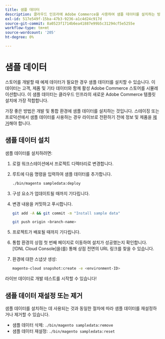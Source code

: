 ```yaml
---
title: 샘플 데이터
description: 클라우드 인프라에 Adobe Commerce을 사용하여 샘플 데이터를 설치하는 방법을 알아봅니다.
exl-id: 517e549f-15ba-47b3-9236-a1c4d24c917d
source-git-commit: 8a0523f1714b6ea41887e99b5c31294cf5e5255e
workflow-type: tm+mt
source-wordcount: '205'
ht-degree: 0%

---
```


# 샘플 데이터

스토어를 개발할 때 예제 데이터가 필요한 경우 샘플 데이터를 설치할 수 있습니다. 이 데이터는 고객, 제품 및 기타 데이터와 함께 활성 Adobe Commerce 스토어를 시뮬레이션합니다. 이 샘플 데이터는 클라우드 인프라의 새로운 Adobe Commerce 템플릿 설치에 가장 적합합니다.

가장 좋은 방법은 개발 및 통합 환경에 샘플 데이터를 설치하는 것입니다. 스테이징 또는 프로덕션에서 샘플 데이터를 사용하는 경우 라이브로 전환하기 전에 정보 및 제품을 [제거](#reset-or-uninstall-sample-data)해야 합니다.

## 샘플 데이터 설치

샘플 데이터를 설치하려면:

1. 로컬 워크스테이션에서 프로젝트 디렉터리로 변경합니다.

1. 루트에 다음 명령을 입력하여 샘플 데이터를 추가합니다.

   ```bash
   ./bin/magento sampledata:deploy
   ```

1. 구성 요소가 업데이트될 때까지 기다립니다.

1. 변경 내용을 커밋하고 푸시합니다.

   ```bash
   git add -A && git commit -m "Install sample data"
   ```

   ```bash
   git push origin <branch-name>
   ```

1. 프로젝트가 배포될 때까지 기다립니다.

1. 통합 환경의 상점 첫 번째 페이지로 이동하여 설치가 성공했는지 확인합니다. [!DNL Cloud Console]을(를) 통해 상점 전면의 URL 링크를 찾을 수 있습니다.

1. 환경에 대한 스냅샷 생성:

   ```bash
   magento-cloud snapshot:create -e <environment-ID>
   ```

라이브 데이터로 개발 테스트를 시작할 수 있습니다!

## 샘플 데이터 재설정 또는 제거

샘플 데이터를 설치하는 데 사용되는 것과 동일한 절차에 따라 샘플 데이터를 재설정하거나 제거할 수 있습니다.

- 샘플 데이터 삭제: `./bin/magento sampledata:remove`
- 샘플 데이터 재설정: `./bin/magento sampledata:reset`
